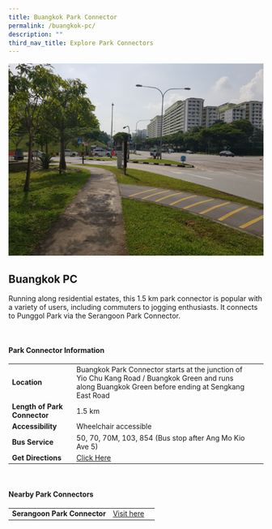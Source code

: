 ```yaml
---
title: Buangkok Park Connector
permalink: /buangkok-pc/
description: ""
third_nav_title: Explore Park Connectors
---
```

![](/images/buangkokpc.png)

## Buangkok PC

Running along residential estates, this 1.5 km park connector is popular with a variety of users, including commuters to jogging enthusiasts. It connects to Punggol Park via the Serangoon Park Connector. 

<br>


#### Park Connector Information

|  |  |  |
| -------- | -------- | -------- |
| **Location** | Buangkok Park Connector starts at the junction of Yio Chu Kang Road / Buangkok Green and runs along Buangkok Green before ending at Sengkang East Road |  |
| **Length of Park Connector** | 1.5 km   |  |
| **Accessibility** | Wheelchair accessible | |
| **Bus Service** | 50, 70, 70M, 103, 854 (Bus stop after Ang Mo Kio Ave 5) | |
| **Get Directions** |  [Click Here](https://www.onemap.gov.sg/main/v2/?lat=1.3791531014429996&amp;lng=103.87639730916995) | 

<br>

#### Nearby Park Connectors

|   |  |  |
| -------- | -------- | -------- |
| **Serangoon Park Connector** | [Visit here](https://www.nparks.gov.sg/gardens-parks-and-nature/park-connector-network/serangoon-pc)| |